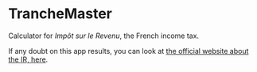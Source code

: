 # TrancheMaster

Calculator for _Impôt sur le Revenu_, the French income tax.

If any doubt on this app results, you can look at [the official website about the IR, here](https://www.service-public.gouv.fr/particuliers/actualites/A18045).
